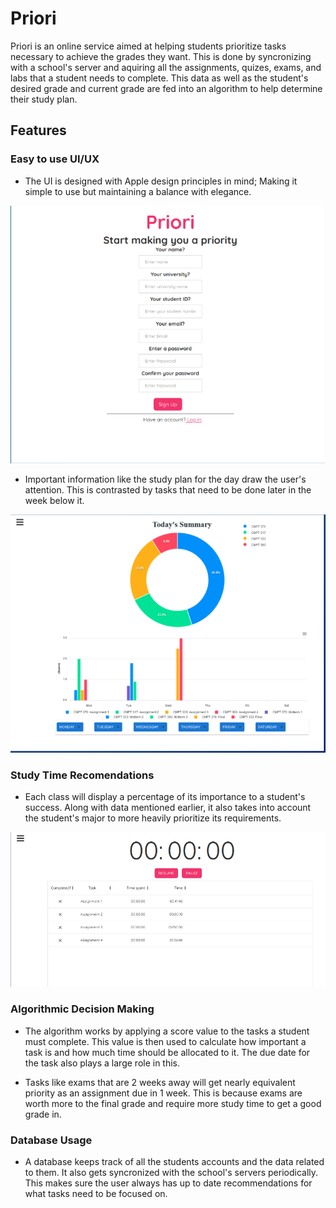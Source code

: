 

# Priori

Priori is an online service aimed at helping students prioritize tasks necessary to achieve the grades they want. This is done by syncronizing with a school's server and aquiring all the assignments, quizes, exams, and labs that a student needs to complete. This data as well as the student's desired grade and current grade are fed into an algorithm to help determine their study plan. 

## Features

### Easy to use UI/UX
- The UI is designed with Apple design principles in mind; Making it simple to use but maintaining a balance with elegance.

![alt text](https://github.com/xGhostEYE/Priority/blob/main/priori%20sign%20up%202.PNG?raw=true)

- Important information like the study plan for the day draw the user's attention. This is contrasted by tasks that need to be done later in the week below it.

![alt text](https://github.com/xGhostEYE/Priority/blob/main/priori%20homepage.PNG?raw=true)

### Study Time Recomendations
- Each class will display a percentage of its importance to a student's success. Along with data mentioned earlier, it also takes into account the student's major to more heavily prioritize its requirements.

![alt text](https://github.com/xGhostEYE/Priority/blob/main/priori%20tasks%20timer.PNG?raw=true)

### Algorithmic Decision Making
- The algorithm works by applying a score value to the tasks a student must complete. This value is then used to calculate how important a task is and how much time should be allocated to it. The due date for the task also plays a large role in this.

- Tasks like exams that are 2 weeks away will get nearly equivalent priority as an assignment due in 1 week. This is because exams are worth more to the final grade and require more study time to get a good grade in.




### Database Usage
- A database keeps track of all the students accounts and the data related to them. It also gets syncronized with the school's servers periodically. This makes sure the user always has up to date recommendations for what tasks need to be focused on.
